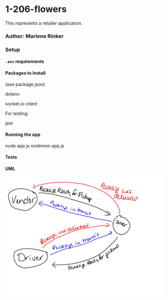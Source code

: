 # 1-206-flowers

This represents a retailer application.


### Author: Marlene Rinker




### Setup

#### `.env` requirements


#### Packages to Install
(see package.json)

dotenv

socket.io-client



For testing:

jest





#### Running the app
node app.js 
nodemon app.js


#### Tests
<!-- - Unit Tests: `npm test` (run from the `__tests__` folder to run all tests, multiple test files are in that folder)

- Assertions Made: -->



#### UML
![UML Diagram](caps-whiteboard.jpg)